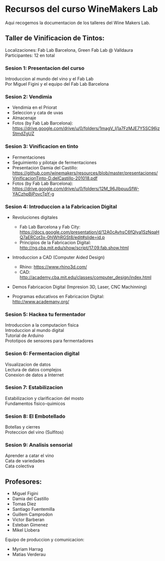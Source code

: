 # Recursos del curso WineMakers Lab

Aqui recogemos la documentacion de los talleres del Wine Makers Lab. 

## Taller de Vinificacion de Tintos: 
Localizaciones: Fab Lab Barcelona, Green Fab Lab @ Valldaura  
Participantes: 12 en total

### Sesion 1: Presentacion del curso  
Introduccion al mundo del vino y el Fab Lab  
Por Miguel Figini y el equipo del Fab Lab Barcelona  

### Sesion 2: Vendimia  
* Vendimia en el Priorat  
* Seleccion y cata de uvas  
* Almacenaje  
* Fotos (by Fab Lab Barcelona): https://drive.google.com/drive/u/0/folders/1magV_lj1a7FzMJE7Y5SC96jzStmdZgUZ  

### Sesion 3: Vinificacion en tinto  
* Fermentaciones  
* Seguimiento y pilotaje de fermentaciones  
* Presentacion Damia del Castillo: https://github.com/winemakers/resources/blob/master/presentaciones/VinificacionTinto-D.delCastillo-201018.pdf  
* Fotos (by Fab Lab Barcelona): https://drive.google.com/drive/u/0/folders/12M_96JlbpuuSfW-YACzhpBjPovcTpY-g   

### Sesion 4: Introduccion a la Fabricacion Digital  
* Revoluciones digitales  
  * Fab Lab Barcelona y Fab City: https://docs.google.com/presentation/d/12A0cAvhsC6fQIya1SzNqaHQ7aERCot3x-0hIWhRGSt8/edit#slide=id.p  
  * Principios de la Fabricacion Digital: http://ng.cba.mit.edu/show/script/17.09.fab.show.html  

* Introduccion a CAD (Computer Aided Design)  
  * Rhino: https://www.rhino3d.com/  
  * CAD: http://academy.cba.mit.edu/classes/computer_design/index.html  

* Demos Fabricacion Digital (Impresion 3D, Laser, CNC Machinning)   
* Programas educativos en Fabricacion Digital: http://www.academany.org/  

### Sesion 5: Hackea tu fermentador  
Introduccion a la computacion fisica  
Introduccion al mundo digital  
Tutorial de Arduino  
Prototipos de sensores para fermentadores  

### Sesion 6: Fermentacion digital  
Visualizacion de datos  
Lectura de datos complejos  
Conexion de datos a Internet  

### Sesion 7: Estabilizacion  
Estabilizacion y clarificacion del mosto  
Fundamentos fisico-quimicos  

### Sesion 8: El Embotellado  
Botellas y cierres  
Proteccion del vino (Sulfitos)  

### Sesion 9: Analisis sensorial  
Aprender a catar el vino  
Cata de variedades  
Cata colectiva  

## Profesores:  
- Miguel Figini  
- Damia del Castillo  
- Tomas Diez  
- Santiago Fuentemilla  
- Guillem Camprodon  
- Victor Barberan  
- Esteban Gimenez  
- Mikel Llobera  

Equipo de produccion y comunicacion:  
- Myriam Harrag  
- Matias Verderau

